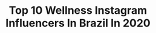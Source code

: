 ---
title: Top 10 Wellness Instagram Influencers In Brazil In 2020
description: >-
  Find top wellness Instagram influencers in Brazil in 2020. Most popular hashtags: #wellness #goodvibes #brasil #fitnessgirl.
platform: Instagram
profiles:
  - username: "olena.starodubets"
    fullname: >-
      Olena Starodubets🍀 Oficial
    location: "Brazil"
    followers: 331676
    engagement: 673
    commentsToLikes: 0.026894
    id: ck8t8yy9bmc9w0j78haonvy8z
    verified: false
    hashtags: "#mamafit, #obrigada, #pregnt, #veganfamily"
  - username: "brusabinno"
    fullname: >-
      Bruna Sabino Sanches 🦁
    location: "Brazil"
    followers: 31636
    engagement: 358
    commentsToLikes: 0.291374
    id: ckap2vzfk0k000i78zbtgdnht
    verified: false
    hashtags: "#empatia, #mulher, #healthylifestyle, #goodvibesonly"
  - username: "tauany_almeida"
    fullname: >-
      tauany almeida
    location: "Brazil"
    followers: 166093
    engagement: 191
    commentsToLikes: 0.040799
    id: ckaovx6886hcr0i78wxyr0cd7
    verified: false
    hashtags: ""
  - username: "patriciaaparada"
    fullname: >-
      PATRÍCIA PARADA
    location: "Brazil"
    followers: 565526
    engagement: 151
    commentsToLikes: 0.415200
    id: ck0tu5p1a5r640i1928kry3wm
    verified: false
    hashtags: "#girlpower, #evoluc, #fitnesslife, #gymlife"
  - username: "thaianemenezzes"
    fullname: >-
      ⠀⠀⠀⠀⠀⠀⠀⠀⠀⠀⠀⠀ ❀Thaiane Menezes❀
    location: "Brazil"
    followers: 15826
    engagement: 315
    commentsToLikes: 0.106196
    id: ck6tr6wqmxabo0j71p8fui9i8
    verified: false
    hashtags: "#tbt"
  - username: "anacbahiense"
    fullname: >-
      Ana C.Bahiense | Nutricionista
    location: "Brazil"
    followers: 72860
    engagement: 688
    commentsToLikes: 0.067776
    id: ck5zyvqk7amc10i14oxutirlw
    verified: false
    hashtags: "#euquelute, #bumdia, #saudades, #quarentreino"
  - username: "_traveljewels_"
    fullname: >-
      Jewels Rhode, MPH
    location: "Brazil"
    followers: 16873
    engagement: 276
    commentsToLikes: 0.089442
    id: ck0w4p3lbzp0k0i1949s7nf09
    verified: false
    hashtags: "#pro, #heisrisen, #hotgirlsummer2021, #plottwist"
  - username: "jheyendringer"
    fullname: >-
      Jeniffer Endringer IFBB PRO
    location: "Brazil"
    followers: 273501
    engagement: 141
    commentsToLikes: 0.034792
    id: ck5hryncmvpe40i116x81z9g8
    verified: false
    hashtags: "#naotafacil, #tudonosigilo, #cabelocurto, #bumbumnanuca"
  - username: "carine.carroll"
    fullname: >-
      Carine Carroll
    location: "Brazil"
    followers: 29659
    engagement: 339
    commentsToLikes: 0.038395
    id: ck6tkymq65nnn0j71vzzvgucv
    verified: false
    hashtags: "#inspiration, #throwback, #fisiculturista, #mothernature"
  - username: "franciellemattos_"
    fullname: >-
      ⚜️Francielle Mattos ⚜️
    location: "Brazil"
    followers: 275566
    engagement: 248
    commentsToLikes: 0.028065
    id: ck1384fnaeg6u0i19zibqprpw
    verified: false
    hashtags: "#arnoldsports, #filhos, #mulheresfortes, #ifbbproleague"
---